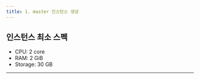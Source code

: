 ```yaml
---
title: 1. master 인스턴스 생성
---
```

## 인스턴스 최소 스펙
* CPU: 2 core
* RAM: 2 GiB
* Storage: 30 GB
![]()


---